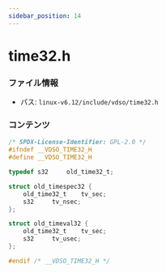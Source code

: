 ```yaml
---
sidebar_position: 14
---
```

# time32.h

### ファイル情報

- パス: `linux-v6.12/include/vdso/time32.h`

### コンテンツ

```h
/* SPDX-License-Identifier: GPL-2.0 */
#ifndef __VDSO_TIME32_H
#define __VDSO_TIME32_H

typedef s32		old_time32_t;

struct old_timespec32 {
	old_time32_t	tv_sec;
	s32		tv_nsec;
};

struct old_timeval32 {
	old_time32_t	tv_sec;
	s32		tv_usec;
};

#endif /* __VDSO_TIME32_H */

```
